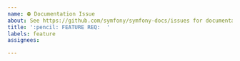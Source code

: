 ```yaml
---
name: ⛔ Documentation Issue
about: See https://github.com/symfony/symfony-docs/issues for documentation issues
title: ':pencil: FEATURE REQ:  '
labels: feature
assignees:

---
```


